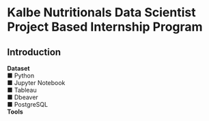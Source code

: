 # Kalbe Nutritionals Data Scientist Project Based Internship Program
## Introduction
**Dataset** <br>
■ Python <br>
■ Jupyter Notebook <br>
■ Tableau <br>
■ Dbeaver <br>
■ PostgreSQL <br>
**Tools** <br>
